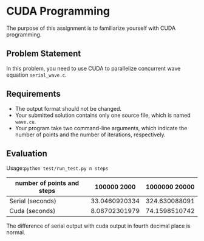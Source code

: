 # CUDA Programming

The purpose of this assignment is to familiarize yourself with CUDA programming.

## Problem Statement

In this problem, you need to use CUDA to parallelize concurrent wave equation `serial_wave.c`.

## Requirements

* The output format should not be changed.
* Your submitted solution contains only one source file, which is named `wave.cu`.
* Your program take two command-line arguments, which indicate the number of points and the number of iterations, respectively.

## Evaluation

Usage:`python test/run_test.py n steps`

number of points and steps | 100000 2000   | 1000000 20000  |
---------------------------|---------------|----------------|
Serial (seconds)           | 33.0460920334 | 324.630088091  |
Cuda   (seconds)           | 8.08702301979 | 74.1598510742  |

The difference of serial output with cuda output in fourth decimal place is normal.
